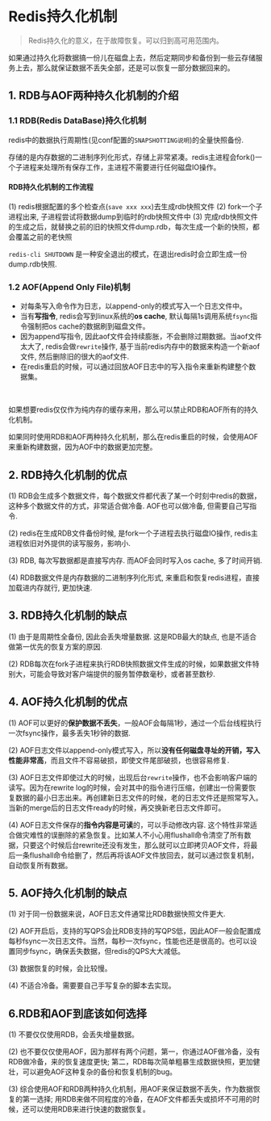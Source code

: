 # Redis持久化机制



>  Redis持久化的意义，在于故障恢复。可以归到高可用范围内。



如果通过持久化将数据搞一份儿在磁盘上去，然后定期同步和备份到一些云存储服务上去，那么就保证数据不丢失全部，还是可以恢复一部分数据回来的。



## 1. RDB与AOF两种持久化机制的介绍



### 1.1 RDB(Redis DataBase)持久化机制

redis中的数据执行周期性(见conf配置的`SNAPSHOTTING说明`)的全量快照备份.

存储的是内存数据的二进制序列化形式，存储上非常紧凑。redis主进程会fork()一个子进程来处理所有保存工作，主进程不需要进行任何磁盘IO操作。



#### RDB持久化机制的工作流程

(1) redis根据配置的多个检查点(`save xxx xxx`)去生成rdb快照文件
(2) fork一个子进程出来, 子进程尝试将数据dump到临时的rdb快照文件中
(3) 完成rdb快照文件的生成之后，就替换之前的旧的快照文件dump.rdb，每次生成一个新的快照，都会覆盖之前的老快照



`redis-cli SHUTDOWN` 是一种安全退出的模式，在退出redis时会立即生成一份dump.rdb快照.



### 1.2 AOF(Append Only File)机制

- 对每条写入命令作为日志，以append-only的模式写入一个日志文件中。
- 当有**写指令**, redis会写到linux系统的**os cache**, 默认每隔1s调用系统`fsync`指令强制把os cache的数据刷到磁盘文件。 
- 因为append写指令, 因此aof文件会持续膨胀，不会删除过期数据。当aof文件太大了, redis会做`rewrite`操作, 基于当前redis内存中的数据来构造一个新aof文件, 然后删除旧的很大的aof文件.
- 在redis重启的时候，可以通过回放AOF日志中的写入指令来重新构建整个数据集。

​    

如果想要redis仅仅作为纯内存的缓存来用，那么可以禁止RDB和AOF所有的持久化机制。

如果同时使用RDB和AOF两种持久化机制，那么在redis重启的时候，会使用AOF来重新构建数据，因为AOF中的数据更加完整。



## 2. RDB持久化机制的优点

(1) RDB会生成多个数据文件，每个数据文件都代表了某一个时刻中redis的数据，这种多个数据文件的方式，非常适合做冷备.  AOF也可以做冷备, 但需要自己写指令. 

(2) redis在生成RDB文件备份时候, 是fork一个子进程去执行磁盘IO操作, redis主进程依旧对外提供的读写服务，影响小.

(3) RDB, 每次写数据都是直接写内存. 而AOF会同时写入os cache, 多了时间开销. 

(4) RDB数据文件是内存数据的二进制序列化形式, 来重启和恢复redis进程，直接加载进内存就行, 更加快速. 



## 3. RDB持久化机制的缺点

(1) 由于是周期性全备份, 因此会丢失增量数据.  这是RDB最大的缺点, 也是不适合做第一优先的恢复方案的原因. 

(2) RDB每次在fork子进程来执行RDB快照数据文件生成的时候，如果数据文件特别大，可能会导致对客户端提供的服务暂停数毫秒，或者甚至数秒. 



## 4. AOF持久化机制的优点

(1) AOF可以更好的**保护数据不丢失**，一般AOF会每隔1秒，通过一个后台线程执行一次fsync操作，最多丢失1秒钟的数据.

(2) AOF日志文件以append-only模式写入，所以**没有任何磁盘寻址的开销，写入性能非常高**，而且文件不容易破损，即使文件尾部破损，也很容易修复. 

(3) AOF日志文件即使过大的时候，出现后台`rewrite`操作，也不会影响客户端的读写。因为在rewrite log的时候，会对其中的指令进行压缩，创建出一份需要恢复数据的最小日志出来。再创建新日志文件的时候，老的日志文件还是照常写入。当新的merge后的日志文件ready的时候，再交换新老日志文件即可。

(4) AOF日志文件保存的**指令内容是可读**的，可以手动修改内容. 这个特性非常适合做灾难性的误删除的紧急恢复。比如某人不小心用flushall命令清空了所有数据，只要这个时候后台rewrite还没有发生，那么就可以立即拷贝AOF文件，将最后一条flushall命令给删了，然后再将该AOF文件放回去，就可以通过恢复机制，自动恢复所有数据。



## 5. AOF持久化机制的缺点

(1) 对于同一份数据来说，AOF日志文件通常比RDB数据快照文件更大.

(2) AOF开启后，支持的写QPS会比RDB支持的写QPS低，因此AOF一般会配置成每秒fsync一次日志文件。当然，每秒一次fsync，性能也还是很高的。也可以设置同步fsync，确保丢失数据，但redis的QPS大大减低。

(3) 数据恢复的时候，会比较慢。

(4) 不适合冷备。需要要自己手写复杂的脚本去实现。



## 6.RDB和AOF到底该如何选择

(1) 不要仅仅使用RDB，会丢失增量数据。 

(2) 也不要仅仅使用AOF，因为那样有两个问题，第一，你通过AOF做冷备，没有RDB做冷备，来的恢复速度更快; 第二，RDB每次简单粗暴生成数据快照，更加健壮，可以避免AOF这种复杂的备份和恢复机制的bug。

(3) 综合使用AOF和RDB两种持久化机制，用AOF来保证数据不丢失，作为数据恢复的第一选择; 用RDB来做不同程度的冷备，在AOF文件都丢失或损坏不可用的时候，还可以使用RDB来进行快速的数据恢复。

